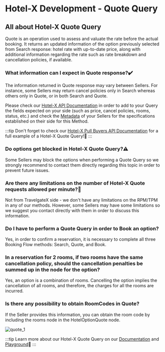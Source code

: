 ﻿---
sidebar_position: 1
---

# Hotel-X Development - Quote Query

## All about Hotel-X Quote Query
Quote is an operation used to assess and valuate the rate before the actual booking. It returns an updated information of the option previously selected from Search response: hotel rate with up-to-date price, along with additional information regarding the rate such as rate breakdown and cancellation policies, if available.

### What information can I expect in Quote response?✔️
The information returned in Quote response may vary between Sellers. For instance, some Sellers may return cancel policies only in Search whereas others only in Quote, or in both Search and Quote.

Please check our [Hotel-X API Documentation](/docs/apis/for-buyers/hotel-x-pull-buyers-api/quickstart) in order to add to your Query the fields expected on your side (such as price, cancel policies, rooms, status, etc.) and check the [Metadata](/kb/our-products/are-you-a-buyer/our-methods/static-content/hotel-x-metadata-query) of your Sellers for the specifications established on their side for this Method.


:::tip
Don't forget to check our [Hotel-X Pull Buyers API Documentation](/docs/apis/for-buyers/hotel-x-pull-buyers-api/booking-flow/quote#requests-examples) for a full example of a Hotel-X Quote Query!🚀
:::


### Do options get blocked in Hotel-X Quote Query?⚠️
Some Sellers may block the options when performing a Quote Query so we strongly recommend to contact them directly regarding this topic in order to prevent future issues.

### Are there any limitations on the number of Hotel-X Quote requests allowed per minute?🔢
Not from TravelgateX side - we don't have any limitations on the RPM/TPM in any of our methods. However, some Sellers may have some limitations so we suggest you contact directly with them in order to discuss this information.
### Do I have to perform a Quote Query in order to Book an option?
Yes, in order to confirm a reservation, it is necessary to complete all three Booking Flow methods: Search, Quote, and Book.

### In a reservation for 2 rooms, if two rooms have the same cancellation policy, should the cancellation penalties be summed up in the node for the option?  
Yes, an option is a combination of rooms. Cancelling the option implies the cancellation of all rooms, and therefore, the charges for all the rooms are incurred.

### Is there any possibility to obtain RoomCodes in Quote?
If the Seller provides this information, you can obtain the room code by including the rooms node in the HotelOptionQuote node.

![quote_1](https://storage.travelgate.com/kbase/quote_1.jpg)


:::tip
Learn more about our Hotel-X Quote Query on our [Documentation](/docs/apis/for-buyers/hotel-x-pull-buyers-api/booking-flow/quote) and [Playground](/playground)🚀
:::

 